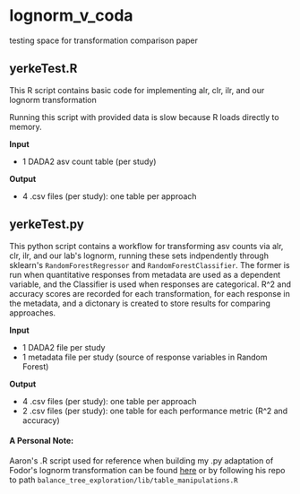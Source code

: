 # lognorm_v_coda
testing space for transformation comparison paper

## yerkeTest.R
This R script contains basic code for implementing alr, clr, ilr, and our lognorm transformation

Running this script with provided data is slow because R loads directly to memory.

**Input**

- 1 DADA2 asv count table (per study)

**Output**

- 4 .csv files (per study): one table per approach

## yerkeTest.py
This python script contains a workflow for transforming asv counts via alr, clr, ilr, and our lab's lognorm, running these sets indpendently through sklearn's `RandomForestRegressor` and `RandomForestClassifier`. The former is run when quantitative responses from metadata are used as a dependent variable, and the Classifier is used when responses are categorical. R^2 and accuracy scores are recorded for each transformation, for each response in the metadata, and a dictonary is created to store results for comparing approaches. 

**Input**

- 1 DADA2 file per study
- 1 metadata file per study (source of response variables in Random Forest)

**Output**

- 4 .csv files (per study): one table per approach
- 2 .csv files (per study): one table for each performance metric (R^2 and accuracy) 

#### A Personal Note:

Aaron's .R script used for reference when building my .py adaptation of Fodor's lognorm transformation can be found [here](https://github.com/palomnyk/balance_tree_exploration/blob/1420324b5c7a6c94cd95836835dca3e27f4d70db/lib/table_manipulations.R) or by following his repo to path `balance_tree_exploration/lib/table_manipulations.R`
